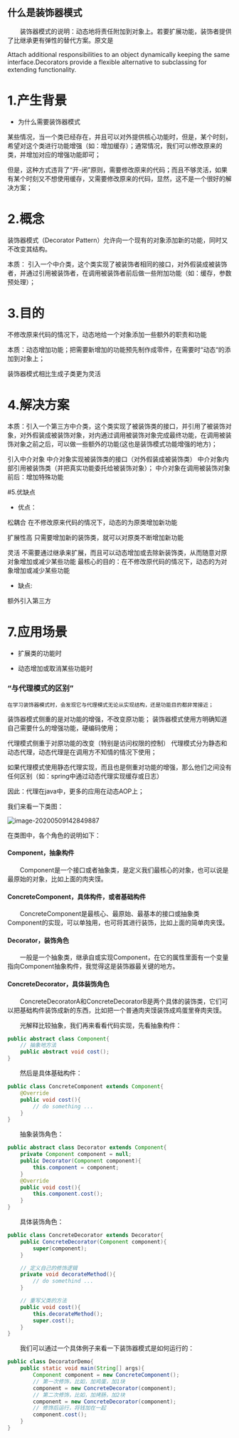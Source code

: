 ## 什么是装饰器模式

 　　装饰器模式的说明：动态地将责任附加到对象上。若要扩展功能，装饰者提供了比继承更有弹性的替代方案。原文是

Attach additional responsibilities to an object dynamically keeping the same interface.Decorators provide a flexible alternative to subclassing for extending functionality.



#  1.产生背景
- 为什么需要装饰器模式

某些情况，当一个类已经存在，并且可以对外提供核心功能时，但是，某个时刻，希望对这个类进行功能增强（如：增加缓存）；通常情况，我们可以修改原来的类，并增加对应的增强功能即可；

但是，这种方式违背了“开-闭”原则，需要修改原来的代码；而且不够灵活，如果有某个时刻又不想使用缓存，又需要修改原来的代码，显然，这不是一个很好的解决方案；

# 2.概念
装饰器模式（Decorator Pattern）允许向一个现有的对象添加新的功能，同时又不改变其结构。

本质： 引入一个中介类，这个类实现了被装饰者相同的接口，对外假装成被装饰者，并通过引用被装饰者，在调用被装饰者前后做一些附加功能（如：缓存，参数预处理）；

# 3.目的
不修改原来代码的情况下，动态地给一个对象添加一些额外的职责和功能

本质：动态增加功能；把需要新增加的功能预先制作成零件，在需要时“动态“的添加到对象上；

装饰器模式相比生成子类更为灵活

# 4.解决方案
本质：引入一个第三方中介类，这个类实现了被装饰类的接口，并引用了被装饰对象，对外假装成被装饰对象，对内通过调用被装饰对象完成最终功能，在调用被装饰对象之前之后，可以做一些额外的功能(这也是装饰模式功能增强的地方)；

引入中介对象
中介对象实现被装饰类的接口（对外假装成被装饰类）
中介对象内部引用被装饰类（并把真实功能委托给被装饰对象）；
中介对象在调用被装饰对象前后：增加特殊功能

#5.优缺点
- 优点：

松耦合 
    在不修改原来代码的情况下，动态的为原类增加新功能

扩展性高 
    只需要增加新的装饰类，就可以对原类不断增加新功能

灵活 
   不需要通过继承来扩展，而且可以动态增加或去除新装饰类，从而随意对原对象增加或减少某些功能
最核心的目的：在不修改原代码的情况下，动态的为对象增加或减少某些功能

- 缺点:
  
额外引入第三方

# 7.应用场景
- 扩展类的功能时

- 动态增加或取消某些功能时

###    “与代理模式的区别” 

    在学习装饰器模式时，会发现它与代理模式无论从实现结构，还是功能目的都非常接近；

装饰器模式侧重的是对功能的增强，不改变原功能； 
装饰器模式使用方明确知道自己需要什么的增强功能，硬编码使用；

代理模式侧重于对原功能的改变（特别是访问权限的控制） 
代理模式分为静态和动态代理，动态代理是在调用方不知情的情况下使用；

如果代理模式使用静态代理实现，而且也是侧重对功能的增强，那么他们之间没有任何区别（如：spring中通过动态代理实现缓存或日志）

因此：代理在java中，更多的应用在动态AOP上；



我们来看一下类图：

![image-20200509142849887](https://tva1.sinaimg.cn/large/007S8ZIlly1gem6meyarxj30dx0a8dg8.jpg)



在类图中，各个角色的说明如下：

#### Component，抽象构件

　　Component是一个接口或者抽象类，是定义我们最核心的对象，也可以说是最原始的对象，比如上面的肉夹馍。

#### ConcreteComponent，具体构件，或者基础构件

　　ConcreteComponent是最核心、最原始、最基本的接口或抽象类Component的实现，可以单独用，也可将其进行装饰，比如上面的简单肉夹馍。

#### Decorator，装饰角色

　　一般是一个抽象类，继承自或实现Component，在它的属性里面有一个变量指向Component抽象构件，我觉得这是装饰器最关键的地方。

#### ConcreteDecorator，具体装饰角色

　　ConcreteDecoratorA和ConcreteDecoratorB是两个具体的装饰类，它们可以把基础构件装饰成新的东西，比如把一个普通肉夹馍装饰成鸡蛋里脊肉夹馍。

　　光解释比较抽象，我们再来看看代码实现，先看抽象构件：

```java
public abstract class Component{
    // 抽象地方法
    public abstract void cost();
}
```

　　然后是具体基础构件：

```java
public class ConcreteComponent extends Component{
    @Override
    public void cost(){
        // do something ...
    }
}
```

　　抽象装饰角色：

```java
public abstract class Decorator extends Component{
    private Component component = null;
    public Decorator(Component component){
        this.component = component;
    }
    @Override
    public void cost(){
        this.component.cost();
    }
}
```

　　具体装饰角色：

```java
public class ConcreteDecorator extends Decorator{
    public ConcreteDecorator(Component component){
        super(component);
    }

    // 定义自己的修饰逻辑
    private void decorateMethod(){
        // do somethind ... 
    }

    // 重写父类的方法
    public void cost(){
        this.decorateMethod();
        super.cost();
    }
}
```

 　　我们可以通过一个具体例子来看一下装饰器模式是如何运行的：

```java
public class DecoratorDemo{
    public static void main(String[] args){
        Component component = new ConcreteComponent();
        // 第一次修饰，比如，加鸡蛋，加1块
        component = new ConcreteDecorator(component);
        // 第二次修饰，比如，加烤肠，加2块
        component = new ConcreteDecorator(component);
        // 修饰后运行，将钱加在一起
        component.cost();
    }
}
```

